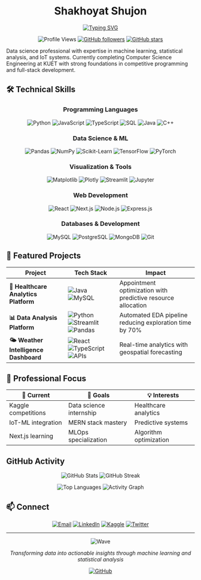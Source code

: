 <div align="center">

# Shakhoyat Shujon

[![Typing SVG](https://readme-typing-svg.herokuapp.com?font=Fira+Code&size=22&duration=3000&pause=1000&color=58A6FF&center=true&vCenter=true&width=600&lines=Data+Scientist+%7C+ML+Engineer;IoT+%2B+Machine+Learning+Specialist;Competitive+Programmer+%7C+600%2B+Problems;Building+Intelligent+Systems)](https://git.io/typing-svg)

![Profile Views](https://komarev.com/ghpvc/?username=Shakhoyat&color=58A6FF&style=flat-square&label=Profile+Views)
[![GitHub followers](https://img.shields.io/github/followers/Shakhoyat?label=Followers&style=social)](https://github.com/Shakhoyat?tab=followers)
[![GitHub stars](https://img.shields.io/github/stars/Shakhoyat?label=Stars&style=social)](https://github.com/Shakhoyat?tab=repositories)

</div>

Data science professional with expertise in machine learning, statistical analysis, and IoT systems. Currently completing Computer Science Engineering at KUET with strong foundations in competitive programming and full-stack development.

## 🛠️ Technical Skills

<div align="center">

### Programming Languages
![Python](https://img.shields.io/badge/Python-3776AB?style=for-the-badge&logo=python&logoColor=white)
![JavaScript](https://img.shields.io/badge/JavaScript-F7DF1E?style=for-the-badge&logo=javascript&logoColor=black)
![TypeScript](https://img.shields.io/badge/TypeScript-3178C6?style=for-the-badge&logo=typescript&logoColor=white)
![SQL](https://img.shields.io/badge/SQL-4479A1?style=for-the-badge&logo=postgresql&logoColor=white)
![Java](https://img.shields.io/badge/Java-ED8B00?style=for-the-badge&logo=java&logoColor=white)
![C++](https://img.shields.io/badge/C++-00599C?style=for-the-badge&logo=c%2B%2B&logoColor=white)

### Data Science & ML
![Pandas](https://img.shields.io/badge/Pandas-150458?style=for-the-badge&logo=pandas&logoColor=white)
![NumPy](https://img.shields.io/badge/NumPy-013243?style=for-the-badge&logo=numpy&logoColor=white)
![Scikit-Learn](https://img.shields.io/badge/Scikit--Learn-F7931E?style=for-the-badge&logo=scikit-learn&logoColor=white)
![TensorFlow](https://img.shields.io/badge/TensorFlow-FF6F00?style=for-the-badge&logo=tensorflow&logoColor=white)
![PyTorch](https://img.shields.io/badge/PyTorch-EE4C2C?style=for-the-badge&logo=pytorch&logoColor=white)

### Visualization & Tools
![Matplotlib](https://img.shields.io/badge/Matplotlib-11557C?style=for-the-badge&logo=plotly&logoColor=white)
![Plotly](https://img.shields.io/badge/Plotly-3F4F75?style=for-the-badge&logo=plotly&logoColor=white)
![Streamlit](https://img.shields.io/badge/Streamlit-FF4B4B?style=for-the-badge&logo=streamlit&logoColor=white)
![Jupyter](https://img.shields.io/badge/Jupyter-F37626?style=for-the-badge&logo=jupyter&logoColor=white)

### Web Development
![React](https://img.shields.io/badge/React-61DAFB?style=for-the-badge&logo=react&logoColor=black)
![Next.js](https://img.shields.io/badge/Next.js-000000?style=for-the-badge&logo=nextdotjs&logoColor=white)
![Node.js](https://img.shields.io/badge/Node.js-339933?style=for-the-badge&logo=nodedotjs&logoColor=white)
![Express.js](https://img.shields.io/badge/Express.js-000000?style=for-the-badge&logo=express&logoColor=white)

### Databases & Development
![MySQL](https://img.shields.io/badge/MySQL-4479A1?style=for-the-badge&logo=mysql&logoColor=white)
![PostgreSQL](https://img.shields.io/badge/PostgreSQL-336791?style=for-the-badge&logo=postgresql&logoColor=white)
![MongoDB](https://img.shields.io/badge/MongoDB-47A248?style=for-the-badge&logo=mongodb&logoColor=white)
![Git](https://img.shields.io/badge/Git-F05032?style=for-the-badge&logo=git&logoColor=white)

</div>

## 🚀 Featured Projects

<div align="center">

| Project | Tech Stack | Impact |
|---------|------------|--------|
| **🏥 Healthcare Analytics Platform** | ![Java](https://img.shields.io/badge/Java-ED8B00?style=flat-square&logo=java&logoColor=white) ![MySQL](https://img.shields.io/badge/MySQL-4479A1?style=flat-square&logo=mysql&logoColor=white) | Appointment optimization with predictive resource allocation |
| **📊 Data Analysis Platform** | ![Python](https://img.shields.io/badge/Python-3776AB?style=flat-square&logo=python&logoColor=white) ![Streamlit](https://img.shields.io/badge/Streamlit-FF4B4B?style=flat-square&logo=streamlit&logoColor=white) ![Pandas](https://img.shields.io/badge/Pandas-150458?style=flat-square&logo=pandas&logoColor=white) | Automated EDA pipeline reducing exploration time by 70% |
| **🌤️ Weather Intelligence Dashboard** | ![React](https://img.shields.io/badge/React-61DAFB?style=flat-square&logo=react&logoColor=black) ![TypeScript](https://img.shields.io/badge/TypeScript-3178C6?style=flat-square&logo=typescript&logoColor=white) ![APIs](https://img.shields.io/badge/APIs-FF6B6B?style=flat-square) | Real-time analytics with geospatial forecasting |

</div>

## 🎯 Professional Focus

<div align="center">

| 🔄 Current | 🎯 Goals | 💡 Interests |
|------------|----------|--------------|
| Kaggle competitions | Data science internship | Healthcare analytics |
| IoT-ML integration | MERN stack mastery | Predictive systems |
| Next.js learning | MLOps specialization | Algorithm optimization |

</div>

## GitHub Activity

<div align="center">

![GitHub Stats](https://github-readme-stats.vercel.app/api?username=Shakhoyat&show_icons=true&theme=radical&hide_border=true&bg_color=0D1117&title_color=58A6FF&text_color=C9D1D9&icon_color=1F6FEB)
![GitHub Streak](https://streak-stats.demolab.com?user=Shakhoyat&theme=github-dark-blue&hide_border=true&background=0D1117&ring=58A6FF&fire=58A6FF&currStreakLabel=C9D1D9)

![Top Languages](https://github-readme-stats.vercel.app/api/top-langs/?username=Shakhoyat&layout=compact&theme=radical&hide_border=true&bg_color=0D1117&title_color=58A6FF&text_color=C9D1D9&langs_count=6)
![Activity Graph](https://github-readme-activity-graph.vercel.app/graph?username=Shakhoyat&theme=github-compact&hide_border=true&bg_color=0D1117&color=58A6FF&line=1F6FEB&point=C9D1D9)

</div>

## 📫 Connect

<div align="center">

[![Email](https://img.shields.io/badge/Email-skt104.shujon@gmail.com-D14836?style=for-the-badge&logo=gmail&logoColor=white)](mailto:skt104.shujon@gmail.com)
[![LinkedIn](https://img.shields.io/badge/LinkedIn-Shakhoyat_Shujon-0077B5?style=for-the-badge&logo=linkedin&logoColor=white)](https://www.linkedin.com/in/shakhoyat-shujon-313ba5336/)
[![Kaggle](https://img.shields.io/badge/Kaggle-shakhoyatshujon-20BEFF?style=for-the-badge&logo=kaggle&logoColor=white)](https://www.kaggle.com/shakhoyatshujon)
[![Twitter](https://img.shields.io/badge/Twitter-@skt__rahman-1DA1F2?style=for-the-badge&logo=twitter&logoColor=white)](https://x.com/skt_rahman)

</div>

---

<div align="center">

![Wave](https://raw.githubusercontent.com/mayhemantt/mayhemantt/Update/svg/Bottom.svg)

*Transforming data into actionable insights through machine learning and statistical analysis*

[![GitHub](https://img.shields.io/badge/GitHub-Shakhoyat-181717?style=flat-square&logo=github)](https://github.com/Shakhoyat)

</div>
